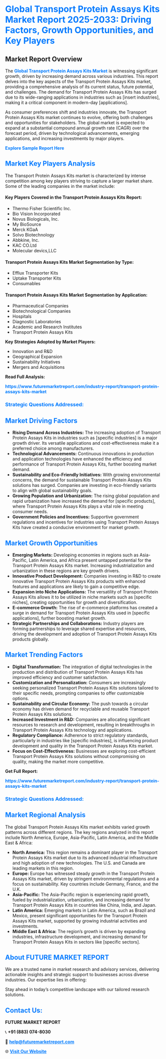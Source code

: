 <h1 style="color: #007BFF;">Global Transport Protein Assays Kits Market Report 2025-2033: Driving Factors, Growth Opportunities, and Key Players</h1>

<section id="overview">
<h2>Market Report Overview</h2>
<p>The <a href="https://www.futuremarketreport.com/industry-report/transport-protein-assays-kits-market" style="color: #007BFF; text-decoration: none;"><strong>Global Transport Protein Assays Kits Market</strong></a> is witnessing significant growth, driven by increasing demand across various industries. This report delves into the key aspects of the Transport Protein Assays Kits market, providing a comprehensive analysis of its current status, future potential, and challenges. The demand for Transport Protein Assays Kits has surged due to its wide-ranging applications in industries such as [insert industries], making it a critical component in modern-day [applications].</p>
<p>As consumer preferences shift and industries innovate, the Transport Protein Assays Kits market continues to evolve, offering both challenges and opportunities for stakeholders. The global market is expected to expand at a substantial compound annual growth rate (CAGR) over the forecast period, driven by technological advancements, emerging applications, and increasing investments by major players.</p>
</section>

<section id="overview">
<p><a href="https://www.futuremarketreport.com/request-sample/reportId=123867" style="color: #007BFF; text-decoration: none;"><strong>Explore Sample Report Here</strong></a></p>
</section>

<section id="key-players">
<h2 style="color: #007BFF;">Market Key Players Analysis</h2>
<p>The Transport Protein Assays Kits market is characterized by intense competition among key players striving to capture a larger market share. Some of the leading companies in the market include:</p>
<h4>Key Players Covered in the Transport Protein Assays Kits Report:</h4>
<ul><li>Thermo Fisher Scientific Inc.</li><li>Bio Vision Incorporated</li><li>Novus Biologicals, Inc.</li><li>My BioSource</li><li>Merck KGaA</li><li>Solvo Biotechnology</li><li>Abbkine, Inc.</li><li>KAC CO.Ltd</li><li>Molecular devics,LLC</li></ul>
<h4>Transport Protein Assays Kits Market Segmentation by Type:</h4>
<ul><li>Efflux Transporter Kits</li><li>Uptake Transporter Kits</li><li>Consumables</li></ul>

<h4>Transport Protein Assays Kits Market Segmentation by Application:</h4>
<ul><li>Pharmaceutical Companies</li><li>Biotechnological Companies</li><li>Hospitals</li><li>Diagnostic Laboratories</li><li>Academic and Research Institutes</li><li>Transport Protein Assays Kits</li></ul>
<p><strong>Key Strategies Adopted by Market Players:</strong></p>
<ul>
<li>Innovation and R&D</li>
<li>Geographical Expansion</li>
<li>Sustainability Initiatives</li>
<li>Mergers and Acquisitions</li>
</ul>
</section>

<section>
<p><strong>Read Full Analysis: </strong></p><a href="https://www.futuremarketreport.com/industry-report/transport-protein-assays-kits-market" style="color: #007BFF; text-decoration: none;"><strong>https://www.futuremarketreport.com/industry-report/transport-protein-assays-kits-market</strong></a>
<h3 style="color: #007BFF;">Strategic Questions Addressed:</h3>
</section>

<section id="driving-factors">
<h2 style="color: #007BFF;">Market Driving Factors</h2>
<ul>
<li><strong>Rising Demand Across Industries:</strong> The increasing adoption of Transport Protein Assays Kits in industries such as [specific industries] is a major growth driver. Its versatile applications and cost-effectiveness make it a preferred choice among manufacturers.</li>
<li><strong>Technological Advancements:</strong> Continuous innovations in production and application technologies have enhanced the efficiency and performance of Transport Protein Assays Kits, further boosting market demand.</li>
<li><strong>Sustainability and Eco-Friendly Initiatives:</strong> With growing environmental concerns, the demand for sustainable Transport Protein Assays Kits solutions has surged. Companies are investing in eco-friendly variants to align with global sustainability goals.</li>
<li><strong>Growing Population and Urbanization:</strong> The rising global population and rapid urbanization have increased the demand for [specific products], where Transport Protein Assays Kits plays a vital role in meeting consumer needs.</li>
<li><strong>Government Policies and Incentives:</strong> Supportive government regulations and incentives for industries using Transport Protein Assays Kits have created a conducive environment for market growth.</li>
</ul>
</section>

<section id="growth-opportunities">
<h2 style="color: #007BFF;">Market Growth Opportunities</h2>
<ul>
<li><strong>Emerging Markets:</strong> Developing economies in regions such as Asia-Pacific, Latin America, and Africa present untapped potential for the Transport Protein Assays Kits market. Increasing industrialization and urbanization in these regions are key growth drivers.</li>
<li><strong>Innovative Product Development:</strong> Companies investing in R&D to create innovative Transport Protein Assays Kits products with enhanced features and applications are likely to gain a competitive edge.</li>
<li><strong>Expansion into Niche Applications:</strong> The versatility of Transport Protein Assays Kits allows it to be utilized in niche markets such as [specific niches], creating opportunities for growth and diversification.</li>
<li><strong>E-commerce Growth:</strong> The rise of e-commerce platforms has created a surge in demand for Transport Protein Assays Kits used in [specific applications], further boosting market growth.</li>
<li><strong>Strategic Partnerships and Collaborations:</strong> Industry players are forming partnerships to leverage shared expertise and resources, driving the development and adoption of Transport Protein Assays Kits products globally.</li>
</ul>
</section>

<section id="trending-factors">
<h2 style="color: #007BFF;">Market Trending Factors</h2>
<ul>
<li><strong>Digital Transformation:</strong> The integration of digital technologies in the production and distribution of Transport Protein Assays Kits has improved efficiency and customer satisfaction.</li>
<li><strong>Customization and Personalization:</strong> Consumers are increasingly seeking personalized Transport Protein Assays Kits solutions tailored to their specific needs, prompting companies to offer customizable options.</li>
<li><strong>Sustainability and Circular Economy:</strong> The push towards a circular economy has driven demand for recyclable and reusable Transport Protein Assays Kits solutions.</li>
<li><strong>Increased Investment in R&D:</strong> Companies are allocating significant resources to research and development, resulting in breakthroughs in Transport Protein Assays Kits technology and applications.</li>
<li><strong>Regulatory Compliance:</strong> Adherence to strict regulatory standards, particularly in industries like [specific industries], is influencing product development and quality in the Transport Protein Assays Kits market.</li>
<li><strong>Focus on Cost-Effectiveness:</strong> Businesses are exploring cost-efficient Transport Protein Assays Kits solutions without compromising on quality, making the market more competitive.</li>
</ul>
</section>

<section>
<p><strong>Get Full Report: </strong></p><a href="https://www.futuremarketreport.com/industry-report/transport-protein-assays-kits-market" style="color: #007BFF; text-decoration: none;"><strong>https://www.futuremarketreport.com/industry-report/transport-protein-assays-kits-market</strong></a>
<h3 style="color: #007BFF;">Strategic Questions Addressed:</h3>
</section>


<section id="regional-analysis">
<h2 style="color: #007BFF;">Market Regional Analysis</h2>
<p>The global Transport Protein Assays Kits market exhibits varied growth patterns across different regions. The key regions analyzed in this report include North America, Europe, Asia-Pacific, Latin America, and the Middle East & Africa:</p>
<ul>
<li><strong>North America:</strong> This region remains a dominant player in the Transport Protein Assays Kits market due to its advanced industrial infrastructure and high adoption of new technologies. The U.S. and Canada are leading markets in this region.</li>
<li><strong>Europe:</strong> Europe has witnessed steady growth in the Transport Protein Assays Kits market, driven by stringent environmental regulations and a focus on sustainability. Key countries include Germany, France, and the U.K.</li>
<li><strong>Asia-Pacific:</strong> The Asia-Pacific region is experiencing rapid growth, fueled by industrialization, urbanization, and increasing demand for Transport Protein Assays Kits in countries like China, India, and Japan.</li>
<li><strong>Latin America:</strong> Emerging markets in Latin America, such as Brazil and Mexico, present significant opportunities for the Transport Protein Assays Kits market, supported by growing industrial activities and investments.</li>
<li><strong>Middle East & Africa:</strong> The region’s growth is driven by expanding industries, infrastructure development, and increasing demand for Transport Protein Assays Kits in sectors like [specific sectors].</li>
</ul>
</section>

<footer>
<h2 style="color: #007BFF;">About FUTURE MARKET REPORT</h2>
<p>We are a trusted name in market research and advisory services, delivering actionable insights and strategic support to businesses across diverse industries. Our expertise lies in offering:</p>

<p>Stay ahead in today’s competitive landscape with our tailored research solutions.</p>

<h2 style="color: #007BFF;">Contact Us:</h2>
<p><strong>FUTURE MARKET REPORT</strong></p>
<p>📞 <strong>+91 (883) 074-8030</strong></p>
<p>📧 <strong><a href="mailto:help@futuremarketreport.com" style="color: #007BFF;">help@futuremarketreport.com</a></strong></p>
<p>🌐 <strong><a href="https://www.futuremarketreport.com/" style="color: #007BFF;">Visit Our Website</a></strong></p>
</footer>